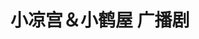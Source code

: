 ---
logo: images/drama/小凉宫小鹤屋广播剧.jpg
title: 小凉宫＆小鹤屋 广播剧
subTitle: BD特典 ミニドラマCD

category: 广播剧

hasResource: true
downloadList:
  - intro: flac+jpg
    size: 38.5MB
    link: 
  - intro: 云盘 提取码:pc1m
    size: 38.5MB
    link: https://pan.baidu.com/s/1jivlS8rCIOzieziTySIimg

downloadContent: |
  BD特典 ミニドラマCD<br><br>
  版权属于:VCB-Studio<br>
  文件地址:https://vcb-s.com/archives/11328
---